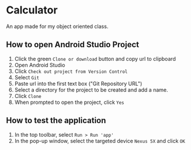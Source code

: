 # Calculator
An app made for my object oriented class.

## How to open Android Studio Project
1. Click the green `Clone or download` button and copy url to clipboard
2. Open Android Studio
3. Click `Check out project from Version Control`
4. Select `Git`
5. Paste url into the first text box ("Git Repository URL")
6. Select a directory for the project to be created and add a name.
7. Click `Clone`
8. When prompted to open the project, click `Yes`

## How to test the application
1. In the top toolbar, select `Run > Run 'app'`
2. In the pop-up window, select the targeted device `Nexus 5X` and click `OK`
